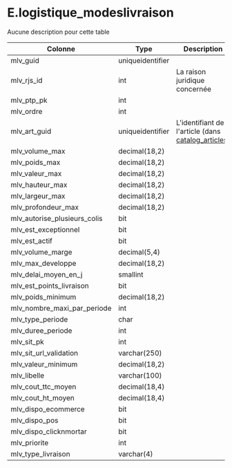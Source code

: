 # E.logistique_modeslivraison

Aucune description pour cette table

Colonne|Type|Description
---|---|---
mlv_guid|uniqueidentifier|
mlv_rjs_id|int|La raison juridique concernée 
mlv_ptp_pk|int|
mlv_ordre|int|
mlv_art_guid|uniqueidentifier|L'identifiant de l'article (dans [catalog_articles](generated_catalog_articles.md)) 
mlv_volume_max|decimal(18,2)|
mlv_poids_max|decimal(18,2)|
mlv_valeur_max|decimal(18,2)|
mlv_hauteur_max|decimal(18,2)|
mlv_largeur_max|decimal(18,2)|
mlv_profondeur_max|decimal(18,2)|
mlv_autorise_plusieurs_colis|bit|
mlv_est_exceptionnel|bit|
mlv_est_actif|bit|
mlv_volume_marge|decimal(5,4)|
mlv_max_developpe|decimal(18,2)|
mlv_delai_moyen_en_j|smallint|
mlv_est_points_livraison|bit|
mlv_poids_minimum|decimal(18,2)|
mlv_nombre_maxi_par_periode|int|
mlv_type_periode|char|
mlv_duree_periode|int|
mlv_sit_pk|int|
mlv_sit_url_validation|varchar(250)|
mlv_valeur_minimum|decimal(18,2)|
mlv_libelle|varchar(100)|
mlv_cout_ttc_moyen|decimal(18,4)|
mlv_cout_ht_moyen|decimal(18,4)|
mlv_dispo_ecommerce|bit|
mlv_dispo_pos|bit|
mlv_dispo_clicknmortar|bit|
mlv_priorite|int|
mlv_type_livraison|varchar(4)|
